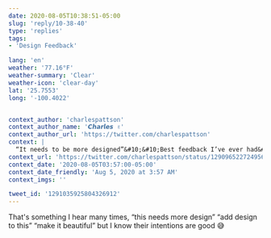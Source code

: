 ```yaml
---
date: 2020-08-05T10:38:51-05:00
slug: 'reply/10-38-40'
type: 'replies'
tags:
- 'Design Feedback'

lang: 'en'
weather: '77.16°F'
weather-summary: 'Clear'
weather-icon: 'clear-day'
lat: '25.7553'
long: '-100.4022'


context_author: 'charlespattson'
context_author_name: '𝘾𝙝𝙖𝙧𝙡𝙚𝙨 ✌️'
context_author_url: 'https://twitter.com/charlespattson'
context: |
  “It needs to be more designed”&#10;&#10;Best feedback I’ve ever had&#10;&#10;What’s yours?
context_url: 'https://twitter.com/charlespattson/status/1290965227249565696?s=12'
context_date: '2020-08-05T03:57:00-05:00'
context_date_friendly: 'Aug 5, 2020 at 3:57 AM'
context_imgs: ''

tweet_id: '1291035925804326912'
---
```

That's something I hear many times, “this needs more design” “add design to this” “make it beautiful” but I know their intentions are good 😅 